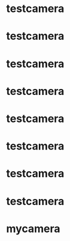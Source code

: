 # testcamera
# testcamera
# testcamera
# testcamera
# testcamera
# testcamera
# testcamera
# testcamera
# mycamera
